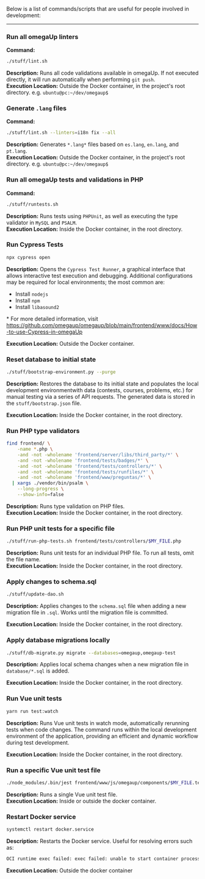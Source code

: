 Below is a list of commands/scripts that are useful for people involved in development:  

---

### Run all omegaUp linters
**Command:**
```bash
./stuff/lint.sh
```
**Description:** Runs all code validations available in omegaUp. If not executed directly, it will run automatically when performing `git push`.  
**Execution Location:** Outside the Docker container, in the project's root directory. e.g. `ubuntu@pc:~/dev/omegaup$`  



### Generate `.lang` files
**Command:**
```bash
./stuff/lint.sh --linters=i18n fix --all
```
**Description:** Generates `*.lang*` files based on `es.lang`, `en.lang`, and `pt.lang`.  
**Execution Location:** Outside the Docker container, in the project's root directory. e.g. `ubuntu@pc:~/dev/omegaup$`  



### Run all omegaUp tests and validations in PHP
**Command:**
```bash
./stuff/runtests.sh
```
**Description:** Runs tests using `PHPUnit`, as well as executing the type validator in `MySQL` and `PSALM`.  
**Execution Location:** Inside the Docker container, in the root directory.  



### Run Cypress Tests
```bash
npx cypress open
```
**Description:** Opens the `Cypress Test Runner`, a graphical interface that allows interactive test execution and debugging. Additional configurations may be required for local environments; the most common are:
- Install `nodejs`
- Install `npm`
- Install `libasound2`

\* For more detailed information, visit https://github.com/omegaup/omegaup/blob/main/frontend/www/docs/How-to-use-Cypress-in-omegaUp

**Execution Location:** Outside the Docker container.  

### Reset database to initial state
```bash
./stuff/bootstrap-environment.py --purge
```
**Description:** Restores the database to its initial state and populates the local development environmentwith data (contests, courses, problems, etc.) for manual testing via a series of API requests. The generated data is stored in the `stuff/bootstrap.json` file.

**Execution Location:** Inside the Docker container, in the root directory.  

### Run PHP type validators
```bash
find frontend/ \
    -name *.php \
    -and -not -wholename 'frontend/server/libs/third_party/*' \
    -and -not -wholename 'frontend/tests/badges/*' \
    -and -not -wholename 'frontend/tests/controllers/*' \
    -and -not -wholename 'frontend/tests/runfiles/*' \
    -and -not -wholename 'frontend/www/preguntas/*' \
  | xargs ./vendor/bin/psalm \
    --long-progress \
    --show-info=false
```
**Description:** Runs type validation on PHP files.  
**Execution Location:** Inside the Docker container, in the root directory.  

### Run PHP unit tests for a specific file
```bash
./stuff/run-php-tests.sh frontend/tests/controllers/$MY_FILE.php
```
**Description:** Runs unit tests for an individual PHP file. To run all tests, omit the file name.  
**Execution Location:** Inside the Docker container, in the root directory.  

### Apply changes to schema.sql
```bash
./stuff/update-dao.sh
```
**Description:** Applies changes to the `schema.sql` file when adding a new migration file in `.sql`. Works until the migration file is committed.

**Execution Location:** Inside the Docker container, in the root directory.  

### Apply database migrations locally
```bash
./stuff/db-migrate.py migrate --databases=omegaup,omegaup-test
```
**Description:** Applies local schema changes when a new migration file in `database/*.sql` is added.

**Execution Location:** Inside the Docker container, in the root directory.  

### Run Vue unit tests
```bash
yarn run test:watch
```
**Description:** Runs Vue unit tests in watch mode, automatically rerunning tests when code changes. The command runs within the local development environment of the application, providing an efficient and dynamic workflow during test development.

**Execution Location:** Inside the Docker container, in the root directory.  

### Run a specific Vue unit test file
```bash
./node_modules/.bin/jest frontend/www/js/omegaup/components/$MY_FILE.test.ts
```
**Description:** Runs a single Vue unit test file.  
**Execution Location:** Inside or outside the docker container.  

### Restart Docker service
```bash
systemctl restart docker.service
```
**Description:** Restarts the Docker service. Useful for resolving errors such as:  
```bash
OCI runtime exec failed: exec failed: unable to start container process: open /dev/pts/0: operation not permitted: unknown
```
**Execution Location:** Outside the docker container
